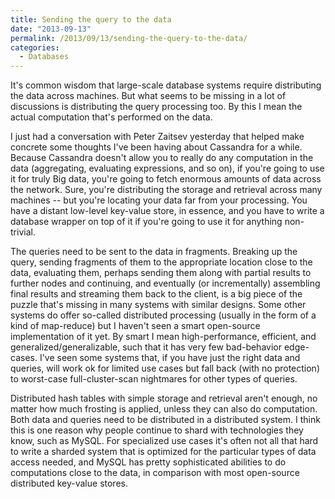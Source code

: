 ```yaml
---
title: Sending the query to the data
date: "2013-09-13"
permalink: /2013/09/13/sending-the-query-to-the-data/
categories:
  - Databases
---
```


It's common wisdom that large-scale database systems require distributing the data across machines. But what seems to be missing in a lot of discussions is distributing the query processing too. By this I mean the actual computation that's performed on the data. 

I just had a conversation with Peter Zaitsev yesterday that helped make concrete some thoughts I've been having about Cassandra for a while. Because Cassandra doesn't allow you to really do any computation in the data (aggregating, evaluating expressions, and so on), if you're going to use it for truly Big data, you're going to fetch enormous amounts of data across the network. Sure, you're distributing the storage and retrieval across many machines -- but you're locating your data far from your processing. You have a distant low-level key-value store, in essence, and you have to write a database wrapper on top of it if you're going to use it for anything non-trivial. 

The queries need to be sent to the data in fragments. Breaking up the query, sending fragments of them to the appropriate location close to the data, evaluating them, perhaps sending them along with partial results to further nodes and continuing, and eventually (or incrementally) assembling final results and streaming them back to the client, is a big piece of the puzzle that's missing in many systems with similar designs. Some other systems do offer so-called distributed processing (usually in the form of a kind of map-reduce) but I haven't seen a smart open-source implementation of it yet. By smart I mean high-performance, efficient, and generalized/generalizable, such that it has very few bad-behavior edge-cases. I've seen some systems that, if you have just the right data and queries, will work ok for limited use cases but fall back (with no protection) to worst-case full-cluster-scan nightmares for other types of queries. 

Distributed hash tables with simple storage and retrieval aren't enough, no matter how much frosting is applied, unless they can also do computation. Both data and queries need to be distributed in a distributed system. I think this is one reason why people continue to shard with technologies they know, such as MySQL. For specialized use cases it's often not all that hard to write a sharded system that is optimized for the particular types of data access needed, and MySQL has pretty sophisticated abilities to do computations close to the data, in comparison with most open-source distributed key-value stores.

